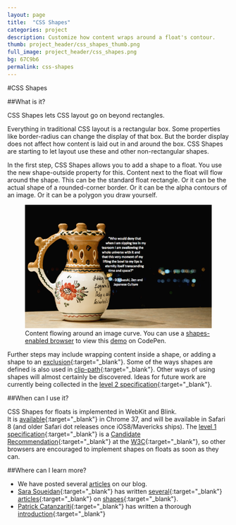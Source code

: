 ```yaml
---
layout: page
title:  "CSS Shapes"
categories: project
description: Customize how content wraps around a float's contour.
thumb: project_header/css_shapes_thumb.png
full_image: project_header/css_shapes.png
bg: 67C9b6
permalink: css-shapes
---
```

#CSS Shapes

##What is it?

CSS Shapes lets CSS layout go on beyond rectangles. 

Everything in traditional CSS layout is a rectangular box. 
Some properties like border-radius can change the display of that box. 
But the border display does not affect how content is laid out in and around the box. 
CSS Shapes are starting to let layout use these and other non-rectangular shapes. 

In the first step, CSS Shapes allows you to add a shape to a float. 
You use the new shape-outside property for this. 
Content next to the float will flow around the shape. 
This can be the standard float rectangle. 
Or it can be the actual shape of a rounded-corner border. 
Or it can be the alpha contours of an image. 
Or it can be a polygon you draw yourself.

<figure>
  <img src="/img/shapes/caption-demo-screenshot.png" alt="Wrapping Around a Curve"></img>
  <figcaption>
    Content flowing around an image curve. You can use a <a href="http://caniuse.com/#feat=css-shapes" target="_blank">shapes-enabled browser</a> to view this <a href="http://codepen.io/adobe/full/Brtdz">demo</a> on CodePen.
  </figcaption>
</figure>

Further steps may include wrapping content inside a shape, 
or adding a shape to an [exclusion](http://dev.w3.org/csswg/css-exclusions/){:target="_blank"}. 
Some of the ways shapes are defined is also used 
in [clip-path](http://dev.w3.org/fxtf/css-masking-1/#the-clip-path){:target="_blank"}. 
Other ways of using shapes will almost certainly be discovered. 
Ideas for future work are currently being collected in the [level 2 specification](http://dev.w3.org/csswg/css-shapes-2/){:target="_blank"}.

##When can I use it?

CSS Shapes for floats is implemented in WebKit and Blink.  
It is [available](http://caniuse.com/#feat=css-shapes){:target="_blank"} in Chrome 37, and will be available in Safari 8 (and older Safari dot releases once iOS8/Mavericks ships). 
The [level 1 specification](http://dev.w3.org/csswg/css-shapes/){:target="_blank"} 
is a [Candidate Recommendation](http://www.w3.org/Consortium/Process/Process-19991111/tr.html#RecsCR){:target="_blank"} 
at the [W3C](http://www.w3.org/){:target="_blank"}, so other browsers are encouraged to implement shapes on floats as soon as they can.

##Where can I learn more?

  * We have posted several [articles](http://blogs.adobe.com/webplatform/category/features/css-shapes/) on our blog.
  * [Sara Soueidan](http://twitter.com/SaraSoueidan){:target="_blank"} has written [several](http://alistapart.com/article/css-shapes-101){:target="_blank"} [articles](http://alistapart.com/blog/post/moving-forward-with-css-shapes/){:target="_blank"} on [shapes](http://sarasoueidan.com/blog/css-shapes/){:target="_blank"}. 
  * [Patrick Catanzariti](http://www.sitepoint.com/author/pcatanzariti/){:target="_blank"} has written a thorough [introduction](http://www.sitepoint.com/css-shapes-breaking-rectangular-design/){:target="_blank"}
